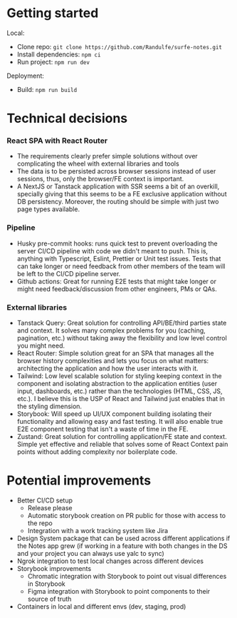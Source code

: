# Getting started

Local:

- Clone repo: `git clone https://github.com/Randulfe/surfe-notes.git`
- Install dependencies: `npm ci`
- Run project: `npm run dev`

Deployment:

- Build: `npm run build`

# Technical decisions

### React SPA with React Router

- The requirements clearly prefer simple solutions without over complicating the wheel with external libraries and tools
- The data is to be persisted across browser sessions instead of user sessions, thus, only the browser/FE context is important.
- A NextJS or Tanstack application with SSR seems a bit of an overkill, specially giving that this seems to be a FE exclusive application without DB persistency. Moreover, the routing should be simple with just two page types available.

### Pipeline

- Husky pre-commit hooks: runs quick test to prevent overloading the server CI/CD pipeline with code we didn't meant to push. This is, anything with Typescript, Eslint, Prettier or Unit test issues. Tests that can take longer or need feedback from other members of the team will be left to the CI/CD pipeline server.
- Github actions: Great for running E2E tests that might take longer or might need feedback/discussion from other engineers, PMs or QAs.

### External libraries

- Tanstack Query: Great solution for controlling API/BE/third parties state and context. It solves many complex problems for you (caching, pagination, etc.) without taking away the flexibility and low level control you might need.
- React Router: Simple solution great for an SPA that manages all the browser history complexities and lets you focus on what matters: architecting the application and how the user interacts with it.
- Tailwind: Low level scalable solution for styling keeping context in the component and isolating abstraction to the application entities (user input, dashboards, etc.) rather than the technologies (HTML, CSS, JS, etc.). I believe this is the USP of React and Tailwind just enables that in the styling dimension.
- Storybook: Will speed up UI/UX component building isolating their functionality and allowing easy and fast testing. It will also enable true E2E component testing that isn't a waste of time in the FE.
- Zustand: Great solution for controlling application/FE state and context. Simple yet effective and reliable that solves some of React Context pain points without adding complexity nor boilerplate code.

# Potential improvements

- Better CI/CD setup
  - Release please
  - Automatic storybook creation on PR public for those with access to the repo
  - Integration with a work tracking system like Jira
- Design System package that can be used across different applications if the Notes app grew (if working in a feature with both changes in the DS and your project you can always use yalc to sync)
- Ngrok integration to test local changes across different devices
- Storybook improvements
  - Chromatic integration with Storybook to point out visual differences in Storybook
  - Figma integration with Storybook to point components to their source of truth
- Containers in local and different envs (dev, staging, prod)
